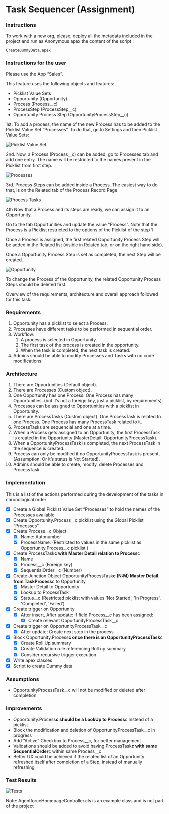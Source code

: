 # Task Sequencer (Assignment)

### Instructions


To work with a new org, please, deploy all the metadata included in the project and run as Anonymous apex the content of the script :

`CreateDummyData.apex`

### Instructions for the user

Please use the App “Sales”.

This feature uses the following objects and features:

- Picklist Value Sets
- Opportunity (Opportunity)
- Process (Process\_\_c)
- ProcessStep (ProcessStep\_\_c)
- Opportunity Process Step (OpportunityProcessStep\_\_c)

1st. To add a process, the name of the new Process has to be added to the Picklist Value Set “Processes”. To do that, go to Settings and then Picklist Value Sets:

![Picklist Value Set](https://i.postimg.cc/nhFdPCVM/image.png)

2nd. Now, a Process (Process\_\_c) can be added, go to Processes tab and add one entry. The name will be restricted to the names present in the Picklist from first step.

![Processes](https://i.postimg.cc/xdq69hz2/image.png)

3rd. Process Steps can be added inside a Process. The easiest way to do that, is on the Related tab of the Process Record Page

![Process Tasks](https://i.postimg.cc/XvhQqLfy/image.png)

4th Now that a Process and its steps are ready, we can assign it to an Opportunity.

Go to the tab Opportunities and update the value “Process”. Note that the Process is a Picklist restricted to the options of the Picklist of the step 1

Once a Process is assigned, the first related Opportunity Process Step will be added in the Related list (visible in Related tab, or on the right hand side).

Once a Opportunity Process Step is set as completed, the next Step will be created.

![Opportunity](https://i.postimg.cc/6qV0HNDd/image.png)

To change the Process of the Opportunity, the related Opportunity Process Steps should be deleted first.

Overview of the requirements, architecture and overall approach followed for this task:

### Requirements

1. Opportunity has a picklist to select a Process.
2. Processes have different tasks to be performed in sequential order.
3. Workflow:
    1. A process is selected in Opportunity.
    2. The first task of the process is created in the opportunity.
    3. When the task is completed, the next task is created.
4. Admins should be able to modify Processes and Tasks with no code modifications.

### Architecture

1. There are Opportunities (Default object).
2. There are Processes (Custom object).
3. One Opportunity has one Process. One Process has many Opportunities. (but it’s not a foreign key, just a picklist, by requirements).
4. Processes can be assigned to Opportunities with a picklist in Opportunity.
5. There are ProcessTasks (Custom object). One ProcessTask is related to one Process. One Process has many ProcessTask related to it.
6. ProcessTasks are sequencial and one at a time.
7. When a Process gets assigned to an Opportunity, the first ProcessTask is created in the Opportunity (MasterDetail: OpportunityProcessTask).
8. When a OpportunityProcessTask is completed, the next ProcessTask in the sequence is created.
9. Process can only be modified if no OpportunityProcessTask is present, (Assumption: Or it’s status is Not Started).
10. Admins should be able to create, modify, delete Processes and ProcessTask.

### Implementation

This is a list of the actions performed during the development of the tasks in chronological order

- [x] Create a Global Picklist Value Set “Processes” to hold the names of the Processes available
- [x] Create Opportunity.Process\_\_c picklist using the Global Picklist “Processes”
- [x] Create Process\_\_c Object
    - [x] Name: Autonumber
    - [x] ProcessName: (Restricted to values in the same picklist as Opportunity.Process\_\_c picklist )
- [x] Create ProcessTask**c with Master Detail relation to Process**c
    - [x] Name
    - [x] Process\_\_c (Foreign key)
    - [x] SequentialOrder\_\_c (Number)
- [x] Create Junction Object OpportunityProcessTask**c (N:M) Master Detail from TaskProcess**c to Opportunity
    - [x] Master Detail to Opportunity
    - [x] Lookup to ProcessTask
    - [x] Status\_\_c (Restricted picklist with values ‘Not Started', 'In Progress', 'Completed', 'Failed’)
- [x] Create trigger on Opportunity
    - [x] After insert, After update: If field Process\_\_c has been assigned:
        - [x] Create relevant OpportunityProcessTask\_\_c
- [x] Create trigger on OpportunityProcessTask\_\_c
    - [x] After update: Create next step in the process
- [x] Block Opportunity.Process**c once there is an OpportunityProcessTask**c
    - [x] Create Roll Up summary
    - [x] Create Validation rule referencing Roll up summary
    - [x] Consider recursive trigger execution
- [x] Write apex classes
- [x] Script to create Dummy data

### Assumptions

- OpportunityProcessTask\_\_c will not be modified or deleted after completion

### Improvements

- Opportunity.Process**c should be a LookUp to Process**c instead of a picklist
- Block the modification and deletion of OpportunityProcessTask\_\_c in progress
- Add “Active” Checkbox to Process\_\_c, for better management
- Validations should be added to avoid having ProcessTask**c with same SequentialOrder**c within same Process\_\_c
- Better UX could be achieved if the related list of an Opportunity refreshed itself after completion of a Step, instead of manually refreshing

### Test Results

![Tests](https://i.postimg.cc/gc3Ncvnn/image.png)

Note: AgentforceHomepageController.cls is an example class and is not part of the project
